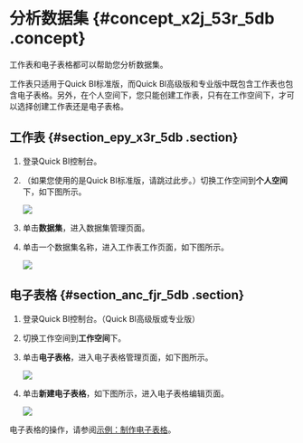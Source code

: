 # 分析数据集 {#concept_x2j_53r_5db .concept}

工作表和电子表格都可以帮助您分析数据集。

工作表只适用于Quick BI标准版，而Quick BI高级版和专业版中既包含工作表也包含电子表格。另外，在个人空间下，您只能创建工作表，只有在工作空间下，才可以选择创建工作表还是电子表格。

## 工作表 {#section_epy_x3r_5db .section}

1.  登录Quick BI控制台。
2.  （如果您使用的是Quick BI标准版，请跳过此步。）切换工作空间到**个人空间**下，如下图所示。

    ![](http://static-aliyun-doc.oss-cn-hangzhou.aliyuncs.com/assets/img/9094/1331_zh-CN.png)

3.  单击**数据集**，进入数据集管理页面。
4.  单击一个数据集名称，进入工作表工作页面，如下图所示。

    ![](http://static-aliyun-doc.oss-cn-hangzhou.aliyuncs.com/assets/img/9094/1332_zh-CN.png)


## 电子表格 {#section_anc_fjr_5db .section}

1.  登录Quick BI控制台。（Quick BI高级版或专业版）
2.  切换工作空间到**工作空间**下。
3.  单击**电子表格**，进入电子表格管理页面，如下图所示。

    ![](http://static-aliyun-doc.oss-cn-hangzhou.aliyuncs.com/assets/img/9094/1333_zh-CN.png)

4.  单击**新建电子表格**，如下图所示，进入电子表格编辑页面。

    ![](http://static-aliyun-doc.oss-cn-hangzhou.aliyuncs.com/assets/img/9094/1334_zh-CN.png)


电子表格的操作，请参阅[示例：制作电子表格](intl.zh-CN/快速入门/示例：制作电子表格.md#)。

